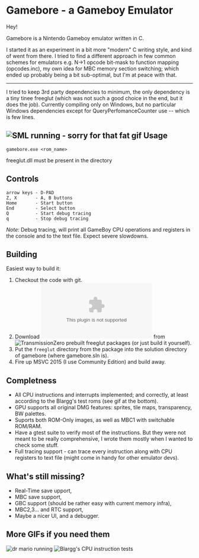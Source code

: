 Gamebore - a Gameboy Emulator
===========================

Hey! 

Gamebore is a Nintendo Gameboy emulator written in C. 

I started it as an experiment in a bit more "modern" C writing style, and kind of went from there. I tried to find a different approach in few common schemes for emulators e.g. N->1 opcode bit-mask to function mapping (opcodes.inc), my own idea for MBC memory section switching; which ended up probably being a bit sub-optimal, but I'm at peace with that. 

----------
I tried to keep 3rd party dependencies to minimum, the only dependency is a tiny tinee freeglut (which was not such a good choice in the end, but it does the job). 
Currently compiling only on Windows, but no particular Windows dependencies except for QueryPerfomanceCounter use --  which is few lines.

![ SML running - sorry for that fat gif](https://i.imgur.com/TruHVjW.gif)
Usage
----------------------
	gamebore.exe <rom_name>
freeglut.dll must be present in the directory

Controls
----------------
	arrow keys - D-PAD
	Z, X       - A, B buttons
	Home       - Start button
	End        - Select button
	Q          - Start debug tracing 
	q          - Stop debug tracing

*Note:* Debug tracing, will print all GameBoy CPU operations and registers in the console and to the text file. Expect severe slowdowns.

Building
---------
Easiest way to build it:
1. Checkout the code with git.
2. Download ![freeglut 3.0.0 MSVC Package](http://files.transmissionzero.co.uk/software/development/GLUT/freeglut-MSVC.zip) from ![TransmissionZero prebuilt freeglut](http://www.transmissionzero.co.uk/software/freeglut-devel/) packages (or just build it yourself).
3. Put the `freeglut` directory from the package into the solution directory of gamebore (where gamebore.sln is).
4. Fire up MSVC 2015 (I use Community Edition) and build away.

Completness
-------------
* All CPU instructions and interrupts implemented; and correctly, at least according to the Blargg's test roms (see gif at the bottom).
* GPU supports all original DMG features: sprites, tile maps, transparency, BW palettes.
* Suports both ROM-Only images, as well as MBC1 with switchable ROM/RAM. 
* Have a gtest suite to verify most of the instructions. But they were not meant to be really comprehensive, I wrote them mostly when I wanted to check some stuff.
* Full tracing support - can trace every instruction along with CPU registers to text file (might come in handy for other emulator devs).


What's still missing?
----------------------
* Real-Time save upport,
* MBC save support,
* GBC support (should be rather easy with current memory infra),
* MBC2,3... and RTC support,
* Maybe a nicer UI, and a debugger.


More GIFs if you need them
------------------
![dr mario running](http://i.imgur.com/26IMnVy.gif)
![Blargg's CPU instruction tests](http://i.imgur.com/tXBUkWO.gif)

